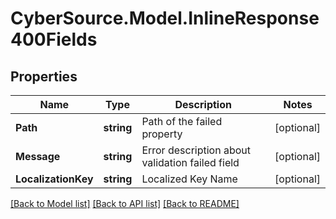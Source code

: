 # CyberSource.Model.InlineResponse400Fields
## Properties

Name | Type | Description | Notes
------------ | ------------- | ------------- | -------------
**Path** | **string** | Path of the failed property | [optional] 
**Message** | **string** | Error description about validation failed field | [optional] 
**LocalizationKey** | **string** | Localized Key Name | [optional] 

[[Back to Model list]](../README.md#documentation-for-models) [[Back to API list]](../README.md#documentation-for-api-endpoints) [[Back to README]](../README.md)


